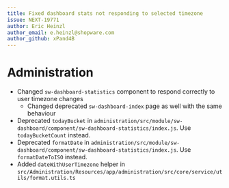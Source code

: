 ```yaml
---
title: Fixed dashboard stats not responding to selected timezone
issue: NEXT-19771
author: Eric Heinzl
author_email: e.heinzl@shopware.com
author_github: xPand4B
---
```

# Administration
* Changed `sw-dashboard-statistics` component to respond correctly to user timezone changes
  * Changed deprecated `sw-dashboard-index` page as well with the same behaviour
* Deprecated `todayBucket` in `administration/src/module/sw-dashboard/component/sw-dashboard-statistics/index.js`. Use `todayBucketCount` instead. 
* Deprecated `formatDate` in `administration/src/module/sw-dashboard/component/sw-dashboard-statistics/index.js`. Use `formatDateToISO` instead. 
* Added `dateWithUserTimezone` helper in `src/Administration/Resources/app/administration/src/core/service/utils/format.utils.ts`
